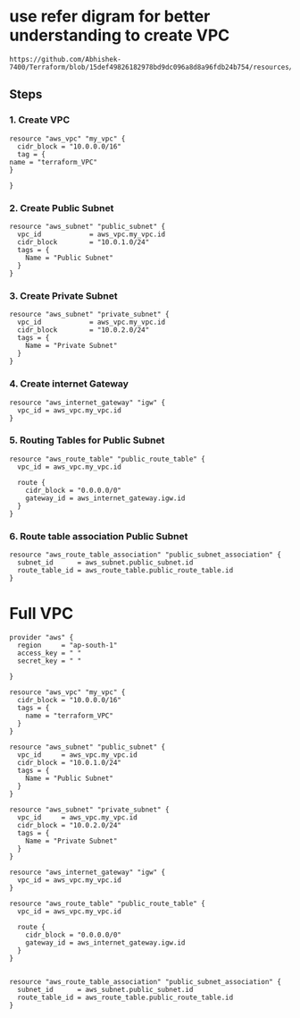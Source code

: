 # use refer digram for better understanding to create VPC 
```
https://github.com/Abhishek-7400/Terraform/blob/15def49826182978bd9dc096a8d8a96fdb24b754/resources/vpc_refer_image.PNG
```
## Steps
### 1. Create VPC
```
resource "aws_vpc" "my_vpc" {
  cidr_block = "10.0.0.0/16"
  tag = {
name = "terraform_VPC"
}

}
```
### 2. Create Public Subnet
```
resource "aws_subnet" "public_subnet" {
  vpc_id            = aws_vpc.my_vpc.id
  cidr_block        = "10.0.1.0/24"  
  tags = {
    Name = "Public Subnet"
  }
}
```
### 3. Create Private Subnet
```
resource "aws_subnet" "private_subnet" {
  vpc_id            = aws_vpc.my_vpc.id
  cidr_block        = "10.0.2.0/24"  
  tags = {
    Name = "Private Subnet"
  }
}
```

### 4. Create internet Gateway
```
resource "aws_internet_gateway" "igw" {
  vpc_id = aws_vpc.my_vpc.id
}
```
### 5. Routing Tables for Public Subnet
```
resource "aws_route_table" "public_route_table" {
  vpc_id = aws_vpc.my_vpc.id

  route {
    cidr_block = "0.0.0.0/0"
    gateway_id = aws_internet_gateway.igw.id
  }
}
```
### 6. Route table association Public Subnet
```
resource "aws_route_table_association" "public_subnet_association" {
  subnet_id      = aws_subnet.public_subnet.id
  route_table_id = aws_route_table.public_route_table.id
}
```
# Full VPC 
```
provider "aws" {
  region     = "ap-south-1"
  access_key = " "
  secret_key = " "

}

resource "aws_vpc" "my_vpc" {
  cidr_block = "10.0.0.0/16"
  tags = {
    name = "terraform_VPC"
  }
}

resource "aws_subnet" "public_subnet" {
  vpc_id     = aws_vpc.my_vpc.id
  cidr_block = "10.0.1.0/24"
  tags = {
    Name = "Public Subnet"
  }
}

resource "aws_subnet" "private_subnet" {
  vpc_id     = aws_vpc.my_vpc.id
  cidr_block = "10.0.2.0/24"
  tags = {
    Name = "Private Subnet"
  }
}

resource "aws_internet_gateway" "igw" {
  vpc_id = aws_vpc.my_vpc.id
}

resource "aws_route_table" "public_route_table" {
  vpc_id = aws_vpc.my_vpc.id

  route {
    cidr_block = "0.0.0.0/0"
    gateway_id = aws_internet_gateway.igw.id
  }
}


resource "aws_route_table_association" "public_subnet_association" {
  subnet_id      = aws_subnet.public_subnet.id
  route_table_id = aws_route_table.public_route_table.id
}
```

